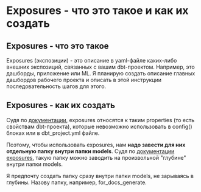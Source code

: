 # Exposures - что это такое и как их создать

## Exposures - что это такое

Exposures (экспозиции) - это описание в yaml-файле каких-либо внешних экспозиций, связанных с вашим dbt-проектом. Например, это дашборды, приложение или ML. Я планирую создать описание главных дашбордов рабочего проекта и описать в этой инструкции последовательность шагов для этого.

## Exposures - как их создать

Судя по [документации](https://docs.getdbt.com/reference/configs-and-properties#which-properties-are-not-also-configs), exposures относятся к таким properties (то есть свойствам dbt-проекта), которые невозможно использовать в config() блоках или в dbt_project.yml файле. 

Поэтому, чтобы использовать exposures, нам **надо завести для них отдельную папку внутри папки models**. Судя по [документации exposures](https://docs.getdbt.com/reference/exposure-properties), такую папку можно заводить на произвольной "глубине" внутри папки models. 

Я предпочту создать папку сразу внутри папки models, не зарываясь в глубины. Назову папку, например, for_docs_generate.
